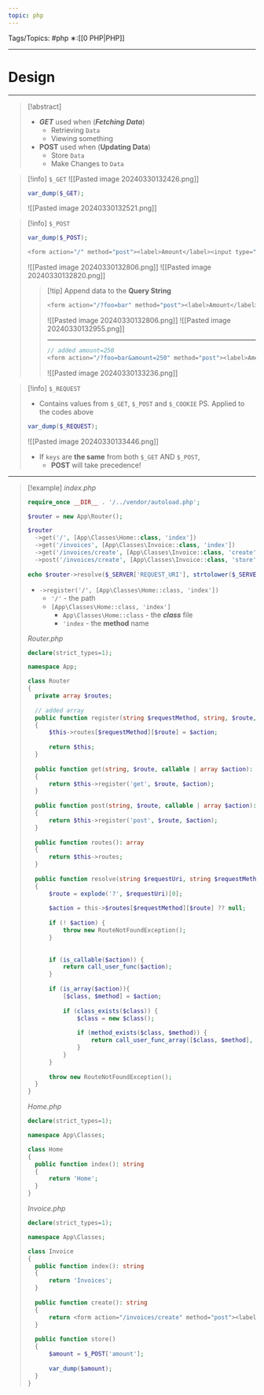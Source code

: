 ```yaml
---
topic: php
---
```



Tags/Topics: #php
∗:[[0 PHP|PHP]]

---
# Design

--- 

> [!abstract]
> - ___GET___ used when (___Fetching Data___)
> 	- Retrieving `Data`
> 	- Viewing something
> - __POST__ used when (__Updating Data__)
> 	- Store `Data`
> 	- Make Changes to `Data`


> [!info] `$_GET`
> ![[Pasted image 20240330132426.png]]
> ```php
> var_dump($_GET);
> ```
> ![[Pasted image 20240330132521.png]]

> [!info] `$_POST`
> ```php
> var_dump($_POST);
> 
> <form action="/" method="post"><label>Amount</label><input type="text" name="amount"></form>
> ```
> ![[Pasted image 20240330132806.png]]
> ![[Pasted image 20240330132820.png]]
>> [!tip] Append data to the __Query String__
>> ```php
>> <form action="/?foo=bar" method="post"><label>Amount</label><input type="text" name="amount"></form>
>> ```
>> ![[Pasted image 20240330132806.png]]
>> ![[Pasted image 20240330132955.png]]
>> 
>> ---
>> ```php
>> // added amount=250
>> <form action="/?foo=bar&amount=250" method="post"><label>Amount</label><input type="text" name="amount"></form>
>> ```
>> ![[Pasted image 20240330133236.png]]


> [!info] `$_REQUEST`
> - Contains values from `$_GET`, `$_POST` and `$_COOKIE`
> PS. Applied to the codes above
> ```php
> var_dump($_REQUEST);
> ```
> ![[Pasted image 20240330133446.png]]
> - If `keys` are __the same__ from both `$_GET` AND `$_POST`,
> 	- __POST__ will take precedence!

--- 
>[!example]
>_index.php_
>```php
>require_once __DIR__ . '/../vendor/autoload.php';
>
>$router = new App\Router();
>
>$router
>	->get('/', [App\Classes\Home::class, 'index'])
>	->get('/invoices', [App\Classes\Invoice::class, 'index'])
>	->get('/invoices/create', [App\Classes\Invoice::class, 'create']);
>	->post('/invoices/create', [App\Classes\Invoice::class, 'store']);
>	
>echo $router->resolve($_SERVER['REQUEST_URI'], strtolower($_SERVER['REQUEST_METHOD']));
>```
>- `->register('/', [App\Classes\Home::class, 'index'])`
>	- `'/'` - the path
>	- `[App\Classes\Home::class, 'index']`
>		- `App\Classes\Home::class` - the ___class___ file
>		- `'index` - the __method__ name
>
> _Router.php_
> ```php
> declare(strict_types=1);
> 
> namespace App;
> 
> class Router
> {
> 	private array $routes;
> 	
> 	// added array
> 	public function register(string $requestMethod, string, $route, callable | array $action): self
> 	{
> 		$this->routes[$requestMethod][$route] = $action;
> 		
> 		return $this;
> 	}
> 	
> 	public function get(string, $route, callable | array $action): self
> 	{
> 		return $this->register('get', $route, $action);
> 	}
> 	
> 	public function post(string, $route, callable | array $action): self
> 	{
> 		return $this->register('post', $route, $action);
> 	}
> 	
> 	public function routes(): array
> 	{
> 		return $this->routes;
> 	}
> 	
> 	public function resolve(string $requestUri, string $requestMethod)
> 	{
> 		$route = explode('?', $requestUri)[0];
> 		
> 		$action = this->$routes[$requestMethod][$route] ?? null;
> 		
> 		if (! $action) {
> 			throw new RouteNotFoundException();
> 		}
> 		
> 		
> 		if (is_callable($action)) {
> 			return call_user_func($action);
> 		}
> 		
> 		if (is_array($action)){
> 			[$class, $method] = $action;
> 			
> 			if (class_exists($class)) {
> 				$class = new $class();
> 				
> 				if (method_exists($class, $method)) {
> 					return call_user_func_array([$class, $method], []);
> 				}
> 			}
> 		}
> 		
> 		throw new RouteNotFoundException();
> 	}
> }
> ```
> 
> _Home.php_
> ```php
> declare(strict_types=1);
> 
> namespace App\Classes;
> 
> class Home
> {
> 	public function index(): string
> 	{
> 		return 'Home';
> 	}
> }
> ```
> 
> _Invoice.php_
> ```php
> declare(strict_types=1);
> 
> namespace App\Classes;
> 
> class Invoice
> {
> 	public function index(): string
> 	{
> 		return 'Invoices';
> 	}
> 	
> 	public function create(): string
> 	{
> 		return <form action="/invoices/create" method="post"><label>Amount</label><input type="text" name="amount"></form>
> 	}
> 	
> 	public function store()
> 	{
> 		$amount = $_POST['amount'];
> 		
> 		var_dump($amount);
> 	}
> }
> ```
